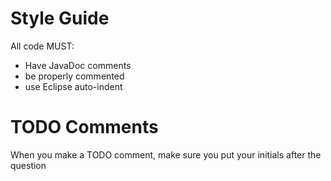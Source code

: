 # Style Guide
All code MUST:
- Have JavaDoc comments
- be properly commented
- use Eclipse auto-indent

# TODO Comments
When you make a TODO comment, make sure you put your initials after the question